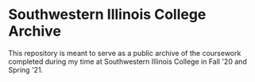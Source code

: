 # Southwestern Illinois College Archive

This repository is meant to serve as a public archive of the coursework completed during my time at Southwestern
Illinois College in Fall '20 and Spring '21.